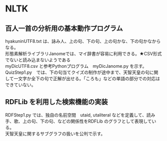 # NLTK
## 百人一首の分析用の基本動作プログラム
hyakuninUTF8.txt は、詠み人、上の句、下の句、上の句かな、下の句かなからなる。<br>
形態素解析ライブラリJanomeでは、マイ辞書が容易に利用できる。★CSV形式でないと読み込まないようである<br>
myDicUTF8.csv と参考Pythonプログラム　myDicJanome.py を示す。<br>
QuizStep1.py　では、下の句当てクイズの制作が途中まで、天智天皇の句に関して一文字か全下の句で正解が出せる。「ころも」などの単語の部分での対応はできていない。

## RDFLib を利用した検索機能の実装
RDFStep1.py では、独自の名前空間　utaid, utaliteral などを定義して、読み手、歌、上の句、下の句、などの関係性をRDFLib
のグラフとして表現している。<br>
天智天皇に関するサブグラフの扱いを公判で示す。<br>
